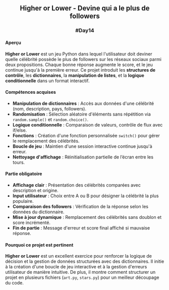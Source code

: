## <p align="center"> Higher or Lower - Devine qui a le plus de followers </p>
### <p align="center"> #Day14 </p>

#### Aperçu
**Higher or Lower** est un jeu Python dans lequel l'utilisateur doit deviner quelle célébrité possède le plus de followers sur les réseaux sociaux parmi deux propositions. Chaque bonne réponse augmente le score, et le jeu continue jusqu'à la première erreur. Ce projet introduit les **structures de contrôle**, les **dictionnaires**, la **manipulation de listes**, et la **logique conditionnelle** dans un format interactif.

#### Compétences acquises
- **Manipulation de dictionnaires** : Accès aux données d'une célébrité (nom, description, pays, followers).
- **Randomisation** : Sélection aléatoire d'éléments sans répétition via `random.sample()` et `random.choice()`.
- **Logique conditionnelle** : Comparaison de valeurs, contrôle de flux avec if/else.
- **Fonctions** : Création d'une fonction personnalisée `switch()` pour gérer le remplacement des célébrités.
- **Boucle de jeu** : Maintien d'une session interactive continue jusqu'à erreur.
- **Nettoyage d'affichage** : Réinitialisation partielle de l’écran entre les tours.

#### Partie obligatoire
- **Affichage clair** : Présentation des célébrités comparées avec description et origine.
- **Input utilisateur** : Choix entre A ou B pour désigner la célébrité la plus populaire.
- **Comparaison des followers** : Vérification de la réponse selon les données du dictionnaire.
- **Mise à jour dynamique** : Remplacement des célébrités sans doublon et score incrémenté.
- **Fin de partie** : Message d'erreur et score final affiché si mauvaise réponse.

#### Pourquoi ce projet est pertinent
**Higher or Lower** est un excellent exercice pour renforcer la logique de décision et la gestion de données structurées avec des dictionnaires. Il initie à la création d'une boucle de jeu interactive et à la gestion d'erreurs utilisateur de manière intuitive. De plus, il montre comment structurer un projet en plusieurs fichiers (`art.py`, `stars.py`) pour un meilleur découpage du code.
